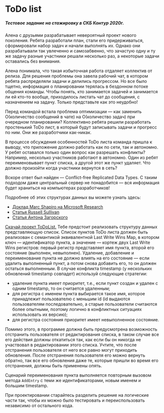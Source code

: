 # ToDo list

##### Тестовое задание на стажировку в СКБ Контур 2020г.

Алена с друзьями разрабатывает невероятный проект нового поколения. Ребята разработали план, стали его придерживаться, сформировали набор задач и начали выполнять их. Однако они разрабатывали так увлеченно и самозабвенно, что зачастую одну и ту же задачу разные участники решали несколько раз, а некоторые задачи оставались без внимания.

Алена понимала, что такая избыточная работа отдаляет коллектив от релиза. Для решения проблемы она завела рабочий чат, в котором ребята распределяли задачи и делились прогрессом. Но все было тщетно, информация о планировании терялась в бездонном потоке общения команды. Чтобы понять, кто занимается задачей и занимается ли ей кто-то вообще, приходилось листать чат до сообщения, с назначением на задачу. Только представьте как это неудобно!

Перед командой встала проблема оптимизации — как заменить O(количество сообщений в чате) на O(количество задач) при очередном планировании? Коллективно ребята решили разработать простенький ToDo лист, в который будут записывать задачи и прогресс по ним. Они же разработчики как-никак.

В процессе обсуждения особенностей ToDo листа команда пришла к выводу, что приложение должно работать как по сети, так и автономно. У ребят оставался только один вопрос как разрешать конфликты? Например, несколько участников работают в автономно. Один из ребят переименовывает пункт списка, а другой этот же пункт удаляет. Что должно произойти когда участники вернутся в сеть?

Вскоре ответ был найден — Conflict-free Replicated Data Types. С таким подходом даже центральный сервер не понадобится — вся информация будет храниться на компьютерах разработчиков!

Подробнее об этих структурах данных вы можете узнать здесь:

- [Доклад Marc Shapiro на Microsoft Research](https://youtu.be/oyUHd894w18)
- [Статья Russell Sullivan](https://serverless.com/blog/crdt-explained-supercharge-serverless-at-edge/)
- [Статья Антона Загорского](https://habr.com/ru/post/418897/)

[Скачай проект ToDoList.](https://ulearn.me/Exercise/StudentZip?courseId=backend-internship-2020&slideId=c6a70e4d-9673-4d02-a50c-fe667a5bd83a) Тебе предстоит реализовать структуру данных представляющую список. Список пунктов ToDo листа должен быть реализован с семантикой эквивалентной Last Write Wins Map, в котором ключ — идентификатор пункта, а значение — кортеж двух Last Write Wins регистров: первый регистр представляет имя пункта, второй его состояние (выполнен, невыполнен). Удаление, добавление и переименование пункта не должно влиять на его состояние — если удалить выполненный пункт, а потом снова добавить его, то он должен остаться выполненным. В случае конфликта timestamp (у нескольких обновлений timestamp совпадет) используй следующие стратегии:

- удаление пункта имеет приоритет, т.е., если пункт создан и удален с одним timestamp, то он считается удаленным;
- для регистра с именем пункта выбирается такое имя, которое принадлежит пользователю с меньшим id (id выдаются пользователям последовательно, а старые пользователи считаются более опытными, поэтому логично в конфликтных ситуациях использовать их версию);
- для регистра состояния приоритет имеет невыполненное состояние.

Помимо этого, в программе должна быть предусмотрена возможность отстранить пользователя от редактирования списка, в таком случае все его действия должны откатиться так, как если бы он никогда не участвовал в редактировании этого списка. Учтите, что после отстранения пользователя от него все равно могут приходить обновления. После отстранения пользователя его можно вернуть обратно, так все его обновления даже те, которые пришли во время его отстранения, должны быть применены опять.

Сценарий переименования пункта выполняется повторным вызовом метода `AddEntry` с теми же идентификаторами, новым именем и большим timestamp.

При проектировании старайтесь разделить решение на логические части так, чтобы их можно было тестировать и переиспользовать независимо от остального кода.